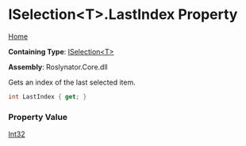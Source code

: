 # ISelection\<T\>\.LastIndex Property

[Home](../../../README.md)

**Containing Type**: [ISelection\<T\>](../README.md)

**Assembly**: Roslynator\.Core\.dll

  
Gets an index of the last selected item\.

```csharp
int LastIndex { get; }
```

### Property Value

[Int32](https://docs.microsoft.com/en-us/dotnet/api/system.int32)

